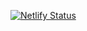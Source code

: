 [![Netlify Status](https://api.netlify.com/api/v1/badges/4c5890e1-5176-45cb-87ba-3d1cc964432f/deploy-status)](https://app.netlify.com/sites/profound-meringue-99ea33/deploys)
